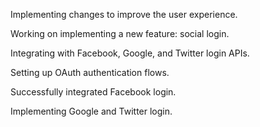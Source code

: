 Implementing changes to improve the user experience.

Working on implementing a new feature: social login.

Integrating with Facebook, Google, and Twitter login APIs.

Setting up OAuth authentication flows.

Successfully integrated Facebook login.

Implementing Google and Twitter login.